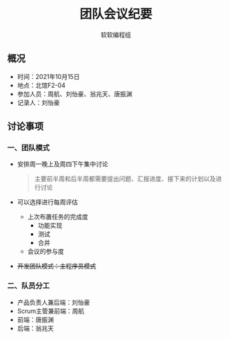 <h1 style="text-align:center">团队会议纪要</h1>

<p style="text-align:center;font-family: 华文楷体">软软编程组</p>

## 概况

+ 时间：2021年10月15日
+ 地点：北馆F2-04
+ 参加人员：周航、刘怡豪、翁兆天、唐振渊
+ 记录人：刘怡豪

## 讨论事项

### 一、团队模式

+ 安排周一晚上及周四下午集中讨论

  > 主要前半周和后半周都需要提出问题、汇报进度、接下来的计划以及进行讨论

+ 可以选择进行每周评估

  + 上次布置任务的完成度
    + 功能实现
    + 测试
    + 合并
  + 会议的参与度

+ ~~开发团队模式：主程序员模式~~

### 二、队员分工

+ 产品负责人兼后端：刘怡豪
+ Scrum主管兼前端：周航
+ 前端：唐振渊
+ 后端：翁兆天